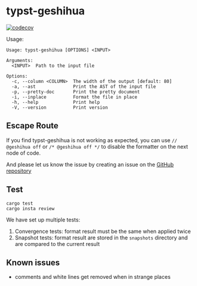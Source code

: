 # typst-geshihua

[![codecov](https://codecov.io/gh/Enter-tainer/typst-geshihua/graph/badge.svg?token=Y2SuYfwd7y)](https://codecov.io/gh/Enter-tainer/typst-geshihua)

Usage: 
```
Usage: typst-geshihua [OPTIONS] <INPUT>

Arguments:
  <INPUT>  Path to the input file

Options:
  -c, --column <COLUMN>  The width of the output [default: 80]
  -a, --ast              Print the AST of the input file
  -p, --pretty-doc       Print the pretty document
  -i, --inplace          Format the file in place
  -h, --help             Print help
  -V, --version          Print version
```

## Escape Route

If you find typst-geshihua is not working as expected, you can use `// @geshihua off` or `/* @geshihua off */` to disable the formatter on the next node of code.

And please let us know the issue by creating an issue on the [GitHub repository](https://github.com/Enter-tainer/typst-geshihua)

## Test

```
cargo test
cargo insta review
```

We have set up multiple tests:

1. Convergence tests: format result must be the same when applied twice
2. Snapshot tests: format result are stored in the `snapshots` directory and are compared to the current result

## Known issues

- comments and white lines get removed when in strange places
